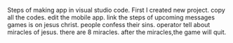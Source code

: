Steps of making app in visual studio code.
First I created new project.
copy all the codes.
edit the mobile app.
link the steps of upcoming messages
games is on jesus christ.
people confess their sins.
operator tell about miracles of jesus.
there are 8 miracles.
after the miracles,the game will quit.
